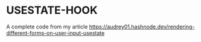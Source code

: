 # USESTATE-HOOK
A complete code from my article https://audrey01.hashnode.dev/rendering-different-forms-on-user-input-usestate
